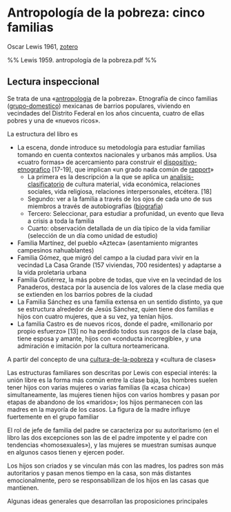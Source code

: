# Antropología de la pobreza: cinco familias

Oscar Lewis 1961, [zotero](zotero://select/items/@lewis1961)

%% Lewis 1959. antropología de la pobreza.pdf %%

## Lectura inspeccional

Se trata de una «[antropologia](antropologia.md) de la pobreza». Etnografía de cinco familias ([grupo-domestico](grupo-domestico.md)) mexicanas de barrios populares, viviendo en vecindades del Distrito Federal en los años cincuenta, cuatro de ellas pobres y una de «nuevos ricos».

<!--Según la tabla de contenido, índices, apéndices-->La estructura del libro es

* La escena, donde introduce su metodología para estudiar familias tomando en cuenta contextos nacionales y urbanos más amplios. Usa «cuatro formas» de acercamiento para construir el [dispositivo-etnografico](dispositivo-etnografico.md) [17-19], que implican «un grado nada común de [rapport](rapport.md)»
  * La primera es la descripción a la que se aplica un [analisis-clasificatorio](analisis-clasificatorio.md) de cultura material, vida económica, relaciones sociales, vida religiosa, relaciones interpersonales, etcétera. [18]
  * Segundo: ver a la familia a través de los ojos de cada uno de sus miembros a través de autobiografías ([biografia](biografia.md))
  * Tercero: Seleccionar, para estudiar a profunidad, un evento que lleva a crisis a toda la familia
  * Cuarto: observación detallada de un día típico de la vida familiar (selección de un día como unidad de estudio)
* Familia Martínez, del pueblo «Azteca» (asentamiento migrantes campesinos nahuablantes)
* Familia Gómez, que migró del campo a la ciudad para vivir en la vecindad La Casa Grande (157 viviendas, 700 residentes) y adaptarse a la vida proletaria urbana
* Familia Gutiérrez, la más pobre de todas, que vive en la vecindad de los Panaderos, destaca por la ausencia de los valores de la clase media que se extienden en los barrios pobres de la ciudad
* La Familia Sánchez es una familia extensa en un sentido distinto, ya que se estructura alrededor de Jesús Sánchez, quien tiene dos familias e hijos con cuatro mujeres, que a su vez, ya tenían hijos.
* La familia Castro es de nuevos ricos, donde el padre, «millonario por propio esfuerzo» [13] no ha perdido todos sus rasgos de la clase baja, tiene esposa y amante, hijos con «conducta incorregible», y una admiración e imitación por la cultura norteamericana.

<!--Los conceptos principales sus relaciones y según el escaneo de páginas argumentos son-->

A partir del concepto de una [cultura-de-la-pobreza](cultura-de-la-pobreza.md) y «cultura de clases»

Las estructuras familiares son descritas por Lewis con especial interés: la unión libre es la forma más común entre la clase baja, los hombres suelen tener hijos con varias mujeres o varias familias (la «casa chica») simultaneamente, las mujeres tienen hijos con varios hombres y pasan por etapas de abandono de los «maridos»; los hijos permanecen con las madres en la mayoría de los casos. La figura de la madre influye fuertemente en el grupo familiar

El rol de jefe de familia del padre se caracteriza por su autoritarismo (en el libro las dos excepciones son las de el padre impotente y el padre con tendencias «homosexuales»), y las mujeres se muestran sumisas aunque en algunos casos tienen y ejercen poder.

Los hijos son criados y se vinculan más con las madres, los padres son más autoritarios y pasan menos tiempo en la casa, son más distantes emocionalmente, pero se responsabilizan de los hijos en las casas que mantienen.

<!--Según la lectura rápida-->Algunas ideas generales que desarrollan las proposiciones principales

<!--El libro me gustó / no me gustó porque-->
